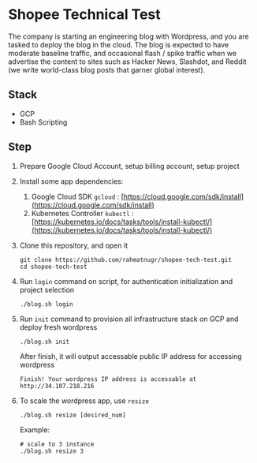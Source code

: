 # Shopee Technical Test

The company is starting an engineering blog with Wordpress, and you are tasked to deploy the blog in the cloud. The blog is expected to have moderate baseline traffic, and occasional flash / spike traffic when we advertise the content to sites such as Hacker News, Slashdot, and Reddit (we write world-class blog posts that garner global interest).

## Stack

- GCP
- Bash Scripting

## Step

1. Prepare Google Cloud Account, setup billing account, setup project
2. Install some app dependencies:
   1. Google Cloud SDK `gcloud` : [https://cloud.google.com/sdk/install](https://cloud.google.com/sdk/install)
   2. Kubernetes Controller `kubectl` : [https://kubernetes.io/docs/tasks/tools/install-kubectl/](https://kubernetes.io/docs/tasks/tools/install-kubectl/)
3. Clone this repository, and open it
   ```
   git clone https://github.com/rahmatnugr/shopee-tech-test.git
   cd shopee-tech-test
   ```
4. Run `login` command on script, for authentication initialization and project selection
   ```
   ./blog.sh login
   ```
5. Run `init` command to provision all infrastructure stack on GCP and deploy fresh wordpress

   ```
   ./blog.sh init
   ```

   After finish, it will output accessable public IP address for accessing wordpress

   ```
   Finish! Your wordpress IP address is accessable at http://34.107.218.216
   ```

6. To scale the wordpress app, use `resize`

   ```
   ./blog.sh resize [desired_num]
   ```

   Example:

   ```
   # scale to 3 instance
   ./blog.sh resize 3
   ```

